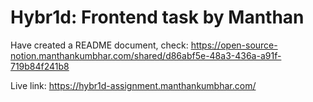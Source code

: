 # Hybr1d: Frontend task by Manthan

Have created a README document, check: https://open-source-notion.manthankumbhar.com/shared/d86abf5e-48a3-436a-a91f-719b84f241b8

Live link: https://hybr1d-assignment.manthankumbhar.com/
